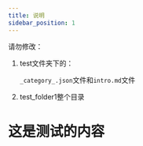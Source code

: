 ```yaml
---
title: 说明
sidebar_position: 1
---
```


请勿修改：

1. test文件夹下的：

   `_category_.json`文件和`intro.md`文件

2. test_folder1整个目录


# 这是测试的内容
